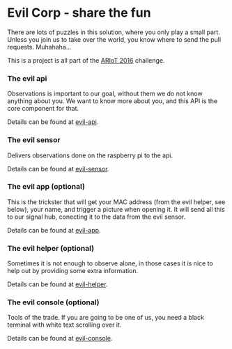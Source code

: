 # Evil Corp - share the fun

There are lots of puzzles in this solution, where you only play a
small part. Unless you join us to take over the world, you know where to
send the pull requests. Muhahaha...

This is a project is all part of the [ARIoT 2016](http://localhost:4400/api/stickers) challenge.

### The evil api

Observations is important to our goal, without them we do not know anything
about you. We want to know more about you, and this API is the core
component for that.

Details can be found at [evil-api](https://github.com/clausasbjorn/evil-corp/tree/master/evil-api/).

### The evil sensor

Delivers observations done on the raspberry pi to the api.

Details can be found at [evil-sensor](https://github.com/clausasbjorn/evil-corp/tree/master/evil-sensor/).

### The evil app (optional)

This is the trickster that will get your MAC address (from the evil helper, see below), your name, and trigger a picture when opening it. It will send all this to our signal hub, conecting it to the data from the evil sensor.

Details can be found at [evil-app](https://github.com/clausasbjorn/evil-corp/tree/master/evil-app/).

### The evil helper (optional)

Sometimes it is not enough to observe alone, in those cases it is nice to
help out by providing some extra information.

Details can be found at [evil-helper](https://github.com/clausasbjorn/evil-corp/tree/master/evil-helper/).

### The evil console (optional)

Tools of the trade. If you are going to be one of us, you need a black
terminal with white text scrolling over it.

Details can be found at [evil-console](https://github.com/clausasbjorn/evil-corp/tree/master/evil-console/).

